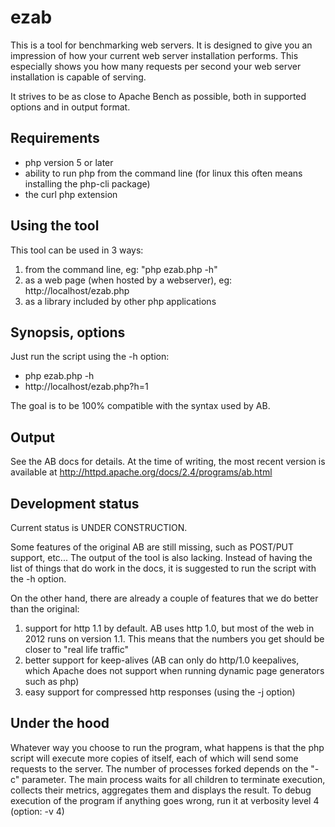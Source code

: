 ezab
====

This is a tool for benchmarking web servers.
It is designed to give you an impression of how your current web server installation performs.
This especially shows you how many requests per second your web server installation is capable of serving.

It strives to be as close to Apache Bench as possible, both in supported options
and in output format.

Requirements
------------

- php version 5 or later
- ability to run php from the command line (for linux this often means installing the php-cli package)
- the curl php extension

Using the tool
--------------

This tool can be used in 3 ways:
1. from the command line, eg: "php ezab.php -h"
2. as a web page (when hosted by a webserver), eg: http://localhost/ezab.php
3. as a library included by other php applications

Synopsis, options
-----------------

Just run the script using the -h option:
* php ezab.php -h
* http://localhost/ezab.php?h=1

The goal is to be 100% compatible with the syntax used by AB.

Output
------

See the AB docs for details.
At the time of writing, the most recent version is available at <http://httpd.apache.org/docs/2.4/programs/ab.html>

Development status
------------------

Current status is UNDER CONSTRUCTION.

Some features of the original AB are still missing, such as POST/PUT support, etc...
The output of the tool is also lacking.
Instead of having the list of things that do work in the docs, it is suggested to run the script with the -h option.

On the other hand, there are already a couple of features that we do better than the original:
1. support for http 1.1 by default. AB uses http 1.0, but most of the web in 2012 runs on version 1.1.
   This means that the numbers you get should be closer to "real life traffic"
2. better support for keep-alives (AB can only do http/1.0 keepalives, which Apache does not support when running dynamic page generators such as php)
3. easy support for compressed http responses (using the -j option)


Under the hood
--------------

Whatever way you choose to run the program, what happens is that the php script will
execute more copies of itself, each of which will send some requests to the server.
The number of processes forked depends on the "-c" parameter.
The main process waits for all children to terminate execution, collects their
metrics, aggregates them and displays the result.
To debug execution of the program if anything goes wrong, run it at verbosity level 4 (option: -v 4)
